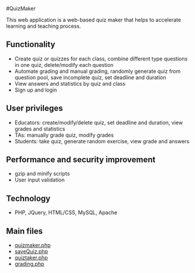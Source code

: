 #QuizMaker

This web application is a web-based quiz maker that helps to accelerate learning and teaching process. 

## Functionality
* Create quiz or quizzes for each class, combine different type questions in one quiz, delete/modify each question
* Automate grading and manual grading, randomly generate quiz from question pool, save incomplete quiz, set deadline and duration
* View answers and statistics by quiz and class
* Sign up and login

## User privileges
* Educators: create/modify/delete quiz, set deadline and duration, view grades and statistics
* TAs: manually grade quiz, modify grades
* Students: take quiz, generate random exercise, view grade and answers

## Performance and security improvement
* gzip and minify scripts
* User input validation

## Technology
* PHP, JQuery, HTML/CSS, MySQL, Apache

## Main files
* [quizmaker.php](https://github.com/carter213/Quizmaker/blob/master/quizmaker.php)
* [saveQuiz.php](https://github.com/carter213/Quizmaker/blob/master/saveQuiz.php)
* [quiztaker.php](https://github.com/carter213/Quizmaker/blob/master/quiztaker.php)
* [grading.php](https://github.com/carter213/Quizmaker/blob/master/grading.php)
